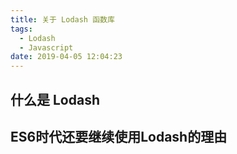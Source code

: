 ```yaml
---
title: 关于 Lodash 函数库
tags:
  - Lodash
  - Javascript
date: 2019-04-05 12:04:23
---
```


## 什么是 Lodash

## ES6时代还要继续使用Lodash的理由
